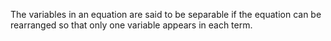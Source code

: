 The variables in an equation are said to be separable if the equation
can be rearranged so that only one variable appears in each term.

